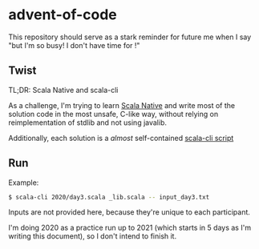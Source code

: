 # advent-of-code

This repository should serve as a stark reminder for future me when I say "but
I'm so busy! I don't have time for <this thing that will greatly improve my
life>!"

## Twist

TL;DR: Scala Native and scala-cli

As a challenge, I'm trying to learn [Scala
Native](https://scala-native.readthedocs.io/en/latest/) and write most of the
solution code in the most unsafe, C-like way, without relying on
reimplementation of stdlib and not using javalib.

Additionally, each solution is a _almost_ self-contained [scala-cli
script](https://scala-cli.virtuslab.org/)

## Run

Example:

```bash
$ scala-cli 2020/day3.scala _lib.scala -- input_day3.txt
```

Inputs are not provided here, because they're unique to each participant.

I'm doing 2020 as a practice run up to 2021 (which starts in 5 days as I'm
writing this document), so I don't intend to finish it.
